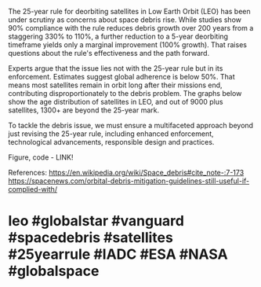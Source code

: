 The 25-year rule for deorbiting satellites in Low Earth Orbit (LEO) has been under scrutiny as concerns about space debris rise. While studies show 90% compliance with the rule reduces debris growth over 200 years from a staggering 330% to 110%, a further reduction to a 5-year deorbiting timeframe yields only a marginal improvement (100% growth). That raises questions about the rule's effectiveness and the path forward.

Experts argue that the issue lies not with the 25-year rule but in its enforcement. Estimates suggest global adherence is below 50%. That means most satellites remain in orbit long after their missions end, contributing disproportionately to the debris problem. The graphs below show the age distribution of satellites in LEO, and out of 9000 plus satellites, 1300+ are beyond the 25-year mark.

To tackle the debris issue, we must ensure a multifaceted approach beyond just revising the 25-year rule, including enhanced enforcement, technological advancements, responsible design and practices.

Figure, code - LINK!

References:
https://en.wikipedia.org/wiki/Space_debris#cite_note-:7-173
https://spacenews.com/orbital-debris-mitigation-guidelines-still-useful-if-complied-with/

# leo #globalstar #vanguard #spacedebris #satellites #25yearrule #IADC #ESA #NASA #globalspace